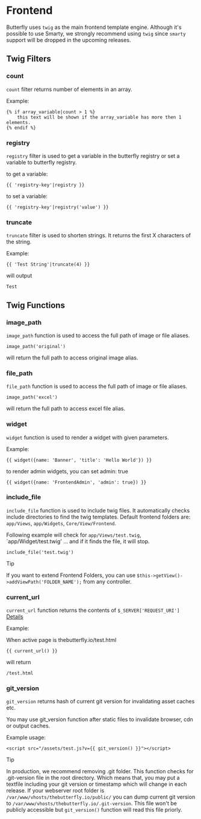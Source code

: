# Frontend

Butterfly uses `twig` as the main frontend template engine. Although it's possible to use Smarty, we strongly recommend using 
`twig` since `smarty` support will be dropped in the upcoming releases.

## Twig Filters

### count

`count` filter returns number of elements in an array.

Example:

```twig
{% if array_variable|count > 1 %}
    this text will be shown if the array_variable has more then 1 elements. 
{% endif %}
``` 

### registry

`registry` filter is used to get a variable in the butterfly registry or set a variable to butterfly registry.

to get a variable:
```twig
{{ 'registry-key'|registry }}
```

to set a variable:
```twig
{{ 'registry-key'|registry('value') }}
```

### truncate

`truncate` filter is used to shorten strings. It returns the first X characters of the string. 

Example:
```twig
{{ 'Test String'|truncate(4) }}
```

will output

```text
Test
```

## Twig Functions

### image_path

`image_path` function is used to access the full path of image or file aliases.

```twig
image_path('original')
``` 

will return the full path to access original image alias.

### file_path

`file_path` function is used to access the full path of image or file aliases.

```twig
image_path('excel')
``` 

will return the full path to access excel file alias.

### widget

`widget` function is used to render a widget with given parameters.

Example:

```twig
{{ widget({name: 'Banner', 'title': 'Hello World'}) }}
``` 

to render admin widgets, you can set admin: true

```twig
{{ widget({name: 'FrontendAdmin', 'admin': true}) }}
```

### include_file

`include_file` function is used to include twig files. It automatically checks include directories to find the twig templates.
Default frontend folders are: `app/Views`, `app/Widgets`, `Core/View/Frontend`.

Following example will check for `app/Views/test.twig`, `app/Widget/test.twig' ... and if it finds the file, it will stop.

```twig
include_file('test.twig')
```

>[!TIP]
> If you want to extend Frontend Folders, you can use `$this->getView()->addViewPath('FOLDER_NAME');` from any controller. 

### current_url

`current_url` function returns the contents of `$_SERVER['REQUEST_URI']` [Details](https://www.php.net/manual/tr/reserved.variables.server.php)

Example:

When active page is thebutterfly.io/test.html

```twig
{{ current_url() }}
```

will return

```text
/test.html
```

### git_version

`git_version` returns hash of current git version for invalidating asset caches etc.

You may use git_version function after static files to invalidate browser, cdn or output caches.

Example usage:
```twig
<script src="/assets/test.js?v={{ git_version() }}"></script>
```  

>[!TIP]
> In production, we recommend removing .git folder. This function checks for .git-version file in the root directory. Which means that, 
> you may put a textfile including your git version or timestamp which will change in each release.
> If your webserver root folder is `/var/www/vhosts/thebutterfly.io/public/` you can dump current git version to `/var/www/vhosts/thebutterfly.io/.git-version`.
> This file won't be publicly accessible but `git_version()` function will read this file priorly.  